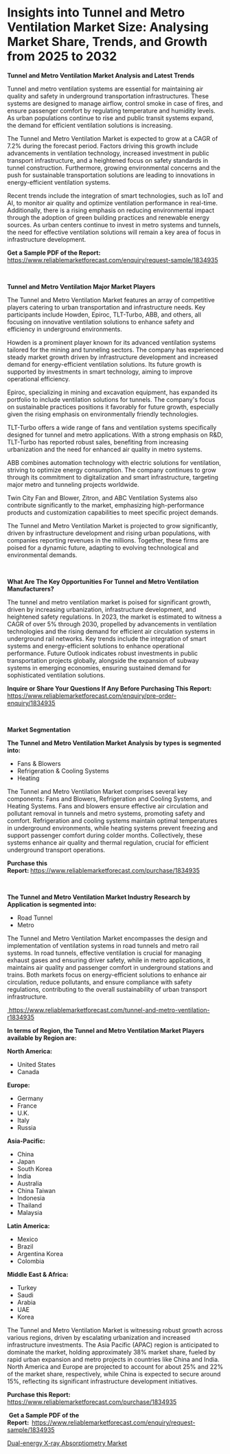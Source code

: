 <p><h1>Insights into Tunnel and Metro Ventilation Market Size: Analysing Market Share, Trends, and Growth from 2025 to 2032</h1></p><p><strong>Tunnel and Metro Ventilation Market Analysis and Latest Trends</strong></p>
<p><p>Tunnel and metro ventilation systems are essential for maintaining air quality and safety in underground transportation infrastructures. These systems are designed to manage airflow, control smoke in case of fires, and ensure passenger comfort by regulating temperature and humidity levels. As urban populations continue to rise and public transit systems expand, the demand for efficient ventilation solutions is increasing.</p><p>The Tunnel and Metro Ventilation Market is expected to grow at a CAGR of 7.2% during the forecast period. Factors driving this growth include advancements in ventilation technology, increased investment in public transport infrastructure, and a heightened focus on safety standards in tunnel construction. Furthermore, growing environmental concerns and the push for sustainable transportation solutions are leading to innovations in energy-efficient ventilation systems. </p><p>Recent trends include the integration of smart technologies, such as IoT and AI, to monitor air quality and optimize ventilation performance in real-time. Additionally, there is a rising emphasis on reducing environmental impact through the adoption of green building practices and renewable energy sources. As urban centers continue to invest in metro systems and tunnels, the need for effective ventilation solutions will remain a key area of focus in infrastructure development.</p></p>
<p><strong>Get a Sample PDF of the Report:&nbsp;</strong> <a href="https://www.reliablemarketforecast.com/enquiry/request-sample/1834935?utm_campaign=3370&utm_medium=2&utm_source=Github&utm_content=ia&utm_term=26032025&utm_id=tunnel-and-metro-ventilation">https://www.reliablemarketforecast.com/enquiry/request-sample/1834935</a></p>
<p>&nbsp;</p>
<p><strong>Tunnel and Metro Ventilation Major Market Players</strong></p>
<p><p>The Tunnel and Metro Ventilation Market features an array of competitive players catering to urban transportation and infrastructure needs. Key participants include Howden, Epiroc, TLT-Turbo, ABB, and others, all focusing on innovative ventilation solutions to enhance safety and efficiency in underground environments.</p><p>Howden is a prominent player known for its advanced ventilation systems tailored for the mining and tunneling sectors. The company has experienced steady market growth driven by infrastructure development and increased demand for energy-efficient ventilation solutions. Its future growth is supported by investments in smart technology, aiming to improve operational efficiency.</p><p>Epiroc, specializing in mining and excavation equipment, has expanded its portfolio to include ventilation solutions for tunnels. The company's focus on sustainable practices positions it favorably for future growth, especially given the rising emphasis on environmentally friendly technologies.</p><p>TLT-Turbo offers a wide range of fans and ventilation systems specifically designed for tunnel and metro applications. With a strong emphasis on R&D, TLT-Turbo has reported robust sales, benefiting from increasing urbanization and the need for enhanced air quality in metro systems.</p><p>ABB combines automation technology with electric solutions for ventilation, striving to optimize energy consumption. The company continues to grow through its commitment to digitalization and smart infrastructure, targeting major metro and tunneling projects worldwide.</p><p>Twin City Fan and Blower, Zitron, and ABC Ventilation Systems also contribute significantly to the market, emphasizing high-performance products and customization capabilities to meet specific project demands.</p><p>The Tunnel and Metro Ventilation Market is projected to grow significantly, driven by infrastructure development and rising urban populations, with companies reporting revenues in the millions. Together, these firms are poised for a dynamic future, adapting to evolving technological and environmental demands.</p></p>
<p>&nbsp;</p>
<p><strong>What Are The Key Opportunities For Tunnel and Metro Ventilation Manufacturers?</strong></p>
<p><p>The tunnel and metro ventilation market is poised for significant growth, driven by increasing urbanization, infrastructure development, and heightened safety regulations. In 2023, the market is estimated to witness a CAGR of over 5% through 2030, propelled by advancements in ventilation technologies and the rising demand for efficient air circulation systems in underground rail networks. Key trends include the integration of smart systems and energy-efficient solutions to enhance operational performance. Future Outlook indicates robust investments in public transportation projects globally, alongside the expansion of subway systems in emerging economies, ensuring sustained demand for sophisticated ventilation solutions.</p></p>
<p><strong>Inquire or Share Your Questions If Any Before Purchasing This Report:</strong> <a href="https://www.reliablemarketforecast.com/enquiry/pre-order-enquiry/1834935?utm_campaign=3370&utm_medium=2&utm_source=Github&utm_content=ia&utm_term=26032025&utm_id=tunnel-and-metro-ventilation">https://www.reliablemarketforecast.com/enquiry/pre-order-enquiry/1834935</a></p>
<p>&nbsp;</p>
<p><strong>Market Segmentation</strong></p>
<p><strong>The Tunnel and Metro Ventilation Market Analysis by types is segmented into:</strong></p>
<p><ul><li>Fans & Blowers</li><li>Refrigeration & Cooling Systems</li><li>Heating</li></ul></p>
<p><p>The Tunnel and Metro Ventilation Market comprises several key components: Fans and Blowers, Refrigeration and Cooling Systems, and Heating Systems. Fans and blowers ensure effective air circulation and pollutant removal in tunnels and metro systems, promoting safety and comfort. Refrigeration and cooling systems maintain optimal temperatures in underground environments, while heating systems prevent freezing and support passenger comfort during colder months. Collectively, these systems enhance air quality and thermal regulation, crucial for efficient underground transport operations.</p></p>
<p><strong>Purchase this Report:&nbsp;</strong><a href="https://www.reliablemarketforecast.com/purchase/1834935?utm_campaign=3370&utm_medium=2&utm_source=Github&utm_content=ia&utm_term=26032025&utm_id=tunnel-and-metro-ventilation">https://www.reliablemarketforecast.com/purchase/1834935</a></p>
<p>&nbsp;</p>
<p><strong>The Tunnel and Metro Ventilation Market Industry Research by Application is segmented into:</strong></p>
<p><ul><li>Road Tunnel</li><li>Metro</li></ul></p>
<p><p>The Tunnel and Metro Ventilation Market encompasses the design and implementation of ventilation systems in road tunnels and metro rail systems. In road tunnels, effective ventilation is crucial for managing exhaust gases and ensuring driver safety, while in metro applications, it maintains air quality and passenger comfort in underground stations and trains. Both markets focus on energy-efficient solutions to enhance air circulation, reduce pollutants, and ensure compliance with safety regulations, contributing to the overall sustainability of urban transport infrastructure.</p></p>
<p><a href="https://www.reliablemarketforecast.com/tunnel-and-metro-ventilation-r1834935?utm_campaign=3370&utm_medium=2&utm_source=Github&utm_content=ia&utm_term=26032025&utm_id=tunnel-and-metro-ventilation">&nbsp;https://www.reliablemarketforecast.com/tunnel-and-metro-ventilation-r1834935</a></p>
<p><strong>In terms of Region, the Tunnel and Metro Ventilation Market Players available by Region are:</strong></p>
<p>
    <p> <strong> North America: </strong>
        <ul>
            <li>United States</li>
            <li>Canada</li>
        </ul>
        </p> 
    <p> <strong> Europe: </strong>
        <ul>
            <li>Germany</li>
            <li>France</li>
            <li>U.K.</li>
            <li>Italy</li>
            <li>Russia</li>
        </ul>
        </p> 
    <p> <strong> Asia-Pacific: </strong>
        <ul>
            <li>China</li>
            <li>Japan</li>
            <li>South Korea</li>
            <li>India</li>
            <li>Australia</li>
            <li>China Taiwan</li>
            <li>Indonesia</li>
            <li>Thailand</li>
            <li>Malaysia</li>
        </ul>
        </p> 
    <p> <strong> Latin America: </strong>
        <ul>
            <li>Mexico</li>
            <li>Brazil</li>
            <li>Argentina Korea</li>
            <li>Colombia</li>
        </ul>
        </p> 
    <p> <strong> Middle East & Africa: </strong>
        <ul>
            <li>Turkey</li>
            <li>Saudi</li>
            <li>Arabia</li>
            <li>UAE</li>
            <li>Korea</li>
        </ul>
    </p>
    </p>
<p><p>The Tunnel and Metro Ventilation Market is witnessing robust growth across various regions, driven by escalating urbanization and increased infrastructure investments. The Asia Pacific (APAC) region is anticipated to dominate the market, holding approximately 38% market share, fueled by rapid urban expansion and metro projects in countries like China and India. North America and Europe are projected to account for about 25% and 22% of the market share, respectively, while China is expected to secure around 15%, reflecting its significant infrastructure development initiatives.</p></p>
<p><strong>Purchase this Report: </strong><a href="https://www.reliablemarketforecast.com/purchase/1834935?utm_campaign=3370&utm_medium=2&utm_source=Github&utm_content=ia&utm_term=26032025&utm_id=tunnel-and-metro-ventilation">https://www.reliablemarketforecast.com/purchase/1834935</a></p>
<p>&nbsp;<strong>Get a Sample PDF of the Report:&nbsp;&nbsp;</strong><a href="https://www.reliablemarketforecast.com/enquiry/request-sample/1834935?utm_campaign=3370&utm_medium=2&utm_source=Github&utm_content=ia&utm_term=26032025&utm_id=tunnel-and-metro-ventilation">https://www.reliablemarketforecast.com/enquiry/request-sample/1834935</a></p>
<p><strong></strong></p>
<p><p><a href="https://github.com/ancsyanagha/Market-Research-Report-List-1/blob/main/dual-energy-x-ray-absorptiometry-market.md?utm_campaign=3370&utm_medium=2&utm_source=Github&utm_content=ia&utm_term=26032025&utm_id=tunnel-and-metro-ventilation">Dual-energy X-ray Absorptiometry Market</a></p></p>